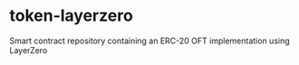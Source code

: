 # token-layerzero
Smart contract repository containing an ERC-20 OFT implementation using LayerZero
